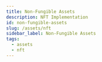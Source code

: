 ```yaml
---
title: Non-Fungible Assets
description: NFT Implementation
id: non-fungible-assets
slug: /assets/nft
sidebar_label: Non-Fungible Assets
tags:
  - assets
  - nft
---
```

